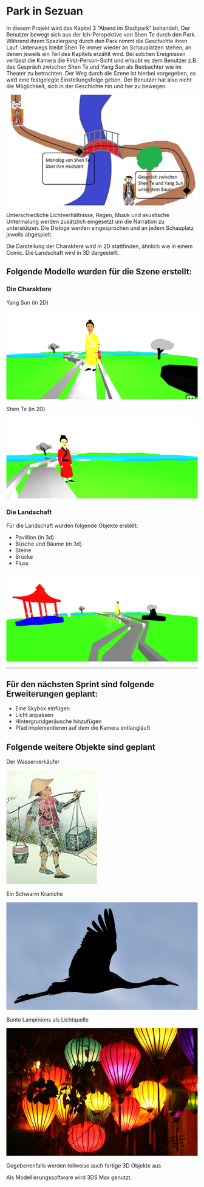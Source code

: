 # Park in Sezuan

In diesem Projekt wird das Kapitel 3 “Abend im Stadtpark” behandelt. Der Benutzer bewegt sich aus der Ich-Perspektive von Shen Te durch den Park.
Während ihrem Spaziergang durch den Park nimmt die Geschichte ihren Lauf. Unterwegs bleibt Shen Te immer wieder an Schauplätzen stehen, an denen jeweils ein Teil des Kapitels erzählt wird. Bei solchen Ereignissen verlässt die Kamera die First-Person-Sicht und erlaubt es dem Benutzer z.B. das Gespräch zwischen Shen Te und Yang Sun als Beobachter wie im Theater zu betrachten. Der Weg durch die Szene ist hierbei vorgegeben, es wird eine festgelegte Einstellungsfolge geben. Der Benutzer hat also nicht die Möglichkeit, sich in der Geschichte hin und her zu bewegen.

![](img/Sezuan.jpg)

Unterschiedliche Lichtverhältnisse, Regen, Musik und akustische Untermalung werden zusätzlich eingesetzt um die Narration zu unterstützen. Die Dialoge werden eingesprochen und an jedem Schauplatz jeweils abgespielt.

Die Darstellung der Charaktere wird in 2D stattfinden, ähnlich wie in einem Comic. Die Landschaft wird in 3D dargestellt.


## Folgende Modelle wurden für die Szene erstellt:


### Die Charaktere

Yang Sun (in 2D)

![](img/Sun.png)

Shen Te (in 2D)

![](img/ShenTe.png)


### Die Landschaft

Für die Landschaft wurden folgende Objekte erstellt:

- Pavillion (in 3d)
- Büsche und Bäume (in 3d)
- Steine
- Brücke
- Fluss

![](img/Landscape.png)

-----

## Für den nächsten Sprint sind folgende Erweiterungen geplant:

- Eine Skybox einfügen
- Licht anpassen
- Hintergrundgeräusche hinzufügen
- Pfad implementieren auf dem die Kamera entlangläuft

## Folgende weitere Objekte sind geplant

Der Wasserverkäufer

![](img/4078428_web.jpg)

Ein Schwarm Kraniche

![](img/size=708x398.jpg)

Bunte Lampinions als Lichtquelle

![](img/Laternen.jpg)


Gegebenenfalls werden teilweise auch fertige 3D Objekte aus


Als Modellierungssoftware wird  3DS Max genutzt.
